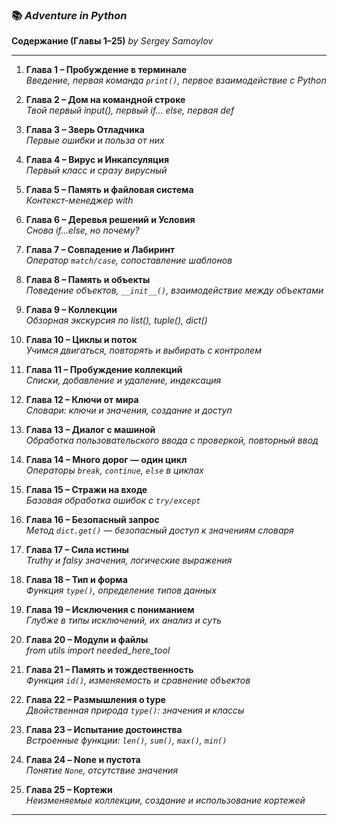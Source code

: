 ### 📚 *Adventure in Python*
**Содержание (Главы 1–25)**
*by Sergey Samoylov*

---

1. **Глава 1 – Пробуждение в терминале**  
   *Введение, первая команда `print()`, первое взаимодействие с Python*

2. **Глава 2 – Дом на командной строке**  
   *Твой первый input(), первый if... else, первая def*

3. **Глава 3 – Зверь Отладчика**  
   *Первые ошибки и польза от них*

4. **Глава 4 – Вирус и Инкапсуляция**  
   *Первый класс и сразу вирусный*

5. **Глава 5 – Память и файловая система**  
   *Контекст-менеджер with*

6. **Глава 6 – Деревья решений и Условия**  
   *Снова if...else, но почему?*

7. **Глава 7 – Совпадение и Лабиринт**  
   *Оператор `match/case`, сопоставление шаблонов*

8. **Глава 8 – Память и объекты**  
   *Поведение объектов, `__init__()`, взаимодействие между объектами*

9. **Глава 9 – Коллекции**  
   *Обзорная экскурсия по list(), tuple(), dict()*

10. **Глава 10 – Циклы и поток**  
    *Учимся двигаться, повторять и выбирать с контролем*

11. **Глава 11 – Пробуждение коллекций**  
    *Списки, добавление и удаление, индексация*

12. **Глава 12 – Ключи от мира**  
    *Словари: ключи и значения, создание и доступ*

13. **Глава 13 – Диалог с машиной**  
    *Обработка пользовательского ввода с проверкой, повторный ввод*

14. **Глава 14 – Много дорог — один цикл**  
    *Операторы `break`, `continue`, `else` в циклах*

15. **Глава 15 – Стражи на входе**  
    *Базовая обработка ошибок с `try/except`*

16. **Глава 16 – Безопасный запрос**  
    *Метод `dict.get()` — безопасный доступ к значениям словаря*

17. **Глава 17 – Сила истины**  
    *Truthy и falsy значения, логические выражения*

18. **Глава 18 – Тип и форма**  
    *Функция `type()`, определение типов данных*

19. **Глава 19 – Исключения с пониманием**  
    *Глубже в типы исключений, их анализ и суть*

20. **Глава 20 – Модули и файлы**  
    *from utils import needed_here_tool*

21. **Глава 21 – Память и тождественность**  
    *Функция `id()`, изменяемость и сравнение объектов*

22. **Глава 22 – Размышления о type**  
    *Двойственная природа `type()`: значения и классы*

23. **Глава 23 – Испытание достоинства**  
    *Встроенные функции: `len()`, `sum()`, `max()`, `min()`*

24. **Глава 24 – None и пустота**  
    *Понятие `None`, отсутствие значения*

25. **Глава 25 – Кортежи**  
    *Неизменяемые коллекции, создание и использование кортежей*

---
